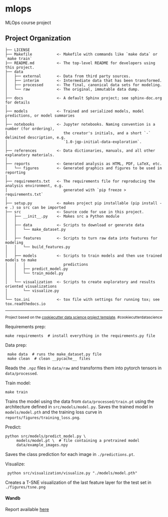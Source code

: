 mlops
==============================

MLOps course project

Project Organization
------------

    ├── LICENSE
    ├── Makefile           <- Makefile with commands like `make data` or `make train`
    ├── README.md          <- The top-level README for developers using this project.
    ├── data
    │   ├── external       <- Data from third party sources.
    │   ├── interim        <- Intermediate data that has been transformed.
    │   ├── processed      <- The final, canonical data sets for modeling.
    │   └── raw            <- The original, immutable data dump.
    │
    ├── docs               <- A default Sphinx project; see sphinx-doc.org for details
    │
    ├── models             <- Trained and serialized models, model predictions, or model summaries
    │
    ├── notebooks          <- Jupyter notebooks. Naming convention is a number (for ordering),
    │                         the creator's initials, and a short `-` delimited description, e.g.
    │                         `1.0-jqp-initial-data-exploration`.
    │
    ├── references         <- Data dictionaries, manuals, and all other explanatory materials.
    │
    ├── reports            <- Generated analysis as HTML, PDF, LaTeX, etc.
    │   └── figures        <- Generated graphics and figures to be used in reporting
    │
    ├── requirements.txt   <- The requirements file for reproducing the analysis environment, e.g.
    │                         generated with `pip freeze > requirements.txt`
    │
    ├── setup.py           <- makes project pip installable (pip install -e .) so src can be imported
    ├── src                <- Source code for use in this project.
    │   ├── __init__.py    <- Makes src a Python module
    │   │
    │   ├── data           <- Scripts to download or generate data
    │   │   └── make_dataset.py
    │   │
    │   ├── features       <- Scripts to turn raw data into features for modeling
    │   │   └── build_features.py
    │   │
    │   ├── models         <- Scripts to train models and then use trained models to make
    │   │   │                 predictions
    │   │   ├── predict_model.py
    │   │   └── train_model.py
    │   │
    │   └── visualization  <- Scripts to create exploratory and results oriented visualizations
    │       └── visualize.py
    │
    └── tox.ini            <- tox file with settings for running tox; see tox.readthedocs.io


--------

<p><small>Project based on the <a target="_blank" href="https://drivendata.github.io/cookiecutter-data-science/">cookiecutter data science project template</a>. #cookiecutterdatascience</small></p>

Requirements prep:
```
make requirements  # install everything in the requirements.py file
```

Data prep:
```
 make data  # runs the make_dataset.py file
 make clean  # clean __pycache__ files
```
Reads the `.npz` files in `data/raw` and transforms them into pytorch tensors in `data/processed`. 

Train model: 
```
make train
```
Trains the model using the data from `data/processed/train.pt` using the architecture defined in `src/models/model.py`.
Saves the trained model in `models/model.pth` and the training loss curve in `reports/figures/training_loss.png`.

Predict:
```
python src/models/predict_model.py \
     models/model.pt \  # file containing a pretrained model
     data/example_images.npy
```
Saves the class prediction for each image in `./predictions.pt`.

Visualize:
```
 python src/visualization/visualize.py "./models/model.pth"
```
Creates a T-SNE visualization of the last feature layer for the test set in `./figures/tsne.png`

#### Wandb
Report available [here](https://wandb.ai/ralucaj/02476_mlops-src_models/reports/Untitled-Report--VmlldzoxNDEwMzc5?accessToken=latws5d49t58l6rszu8e32k3kd3gky5swnadu7gn9h1q7j8ieblv95g9x112kt28)